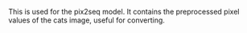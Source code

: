 This is used for the pix2seq model. It contains the preprocessed pixel values of the cats image, useful for converting.
